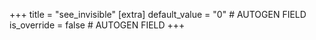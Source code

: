 +++
title = "see_invisible"
[extra]
default_value = "0" # AUTOGEN FIELD
is_override = false # AUTOGEN FIELD
+++